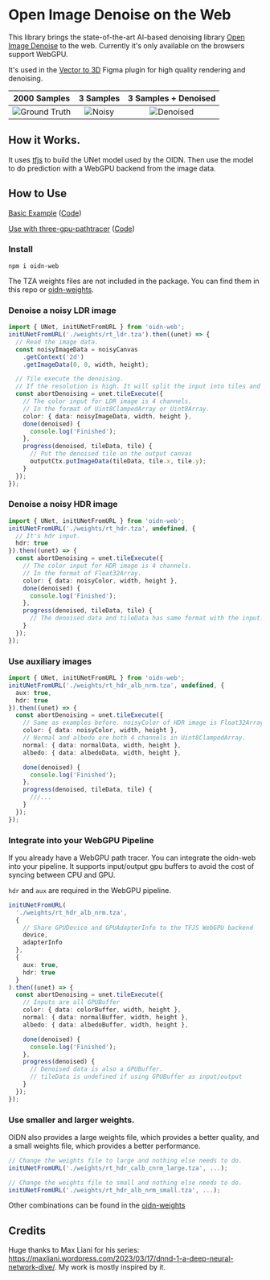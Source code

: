 # Open Image Denoise on the Web

This library brings the state-of-the-art AI-based denoising library [Open Image Denoise](https://github.com/RenderKit/oidn) to the web.
Currently it's only available on the browsers support WebGPU.

It's used in the [Vector to 3D](https://www.figma.com/community/plugin/1264600219316901594/) Figma plugin for high quality rendering and denoising.

|                                           2000 Samples                                           |                                     3 Samples                                      |                                   3 Samples + Denoised                                   |
| :----------------------------------------------------------------------------------------------: | :--------------------------------------------------------------------------------: | :--------------------------------------------------------------------------------------: |
| ![](https://github.com/pissang/oidn-web/blob/main/examples/test/ground-truth.png 'Ground Truth') | ![](https://github.com/pissang/oidn-web/blob/main/examples/test/noisy.png 'Noisy') | ![](https://github.com/pissang/oidn-web/blob/main/examples/test/denoised.png 'Denoised') |

## How it Works.

It uses [tfjs](https://github.com/tensorflow/tfjs) to build the UNet model used by the OIDN. Then use the model to do prediction with a WebGPU backend from the image data.

## How to Use

[Basic Example](https://oidn-web-example.vercel.app/) ([Code](https://github.com/pissang/oidn-web-example/blob/main/src/main.js))

[Use with three-gpu-pathtracer](https://oidn-web-example.vercel.app/three-gpu-pathtracer.html) ([Code](https://github.com/pissang/oidn-web-example/blob/main/src/three-gpu-pathtracer.js))

### Install

```shell
npm i oidn-web
```

The TZA weights files are not included in the package. You can find them in this repo or [oidn-weights](https://github.com/RenderKit/oidn-weights).

### Denoise a noisy LDR image

```ts
import { UNet, initUNetFromURL } from 'oidn-web';
initUNetFromURL('./weights/rt_ldr.tza').then((unet) => {
  // Read the image data.
  const noisyImageData = noisyCanvas
    .getContext('2d')
    .getImageData(0, 0, width, height);

  // Tile execute the denoising.
  // If the resolution is high. It will split the input into tiles and execute one tile per frame.
  const abortDenoising = unet.tileExecute({
    // The color input for LDR image is 4 channels.
    // In the format of Uint8ClampedArray or Uint8Array.
    color: { data: noisyImageData, width, height },
    done(denoised) {
      console.log('Finished');
    },
    progress(denoised, tileData, tile) {
      // Put the denoised tile on the output canvas
      outputCtx.putImageData(tileData, tile.x, tile.y);
    }
  });
});
```

### Denoise a noisy HDR image

```ts
import { UNet, initUNetFromURL } from 'oidn-web';
initUNetFromURL('./weights/rt_hdr.tza', undefined, {
  // It's hdr input.
  hdr: true
}).then((unet) => {
  const abortDenoising = unet.tileExecute({
    // The color input for HDR image is 4 channels.
    // In the format of Float32Array.
    color: { data: noisyColor, width, height },
    done(denoised) {
      console.log('Finished');
    },
    progress(denoised, tileData, tile) {
      // The denoised data and tileData has same format with the input.
    }
  });
});
```

### Use auxiliary images

```ts
import { UNet, initUNetFromURL } from 'oidn-web';
initUNetFromURL('./weights/rt_hdr_alb_nrm.tza', undefined, {
  aux: true,
  hdr: true
}).then((unet) => {
  const abortDenoising = unet.tileExecute({
    // Same as examples before. noisyColor of HDR image is Float32Array. LDR image is Uint8ClampedArray.
    color: { data: noisyColor, width, height },
    // Normal and albedo are both 4 channels in Uint8ClampedArray.
    normal: { data: normalData, width, height },
    albedo: { data: albedoData, width, height },

    done(denoised) {
      console.log('Finished');
    },
    progress(denoised, tileData, tile) {
      ///...
    }
  });
});
```

### Integrate into your WebGPU Pipeline

If you already have a WebGPU path tracer. You can integrate the oidn-web into your pipeline. It supports input/output gpu buffers to avoid the cost of syncing between CPU and GPU.

`hdr` and `aux` are required in the WebGPU pipeline.

```ts
initUNetFromURL(
  './weights/rt_hdr_alb_nrm.tza',
  {
    // Share GPUDevice and GPUAdapterInfo to the TFJS WebGPU backend
    device,
    adapterInfo
  },
  {
    aux: true,
    hdr: true
  }
).then((unet) => {
  const abortDenoising = unet.tileExecute({
    // Inputs are all GPUBuffer
    color: { data: colorBuffer, width, height },
    normal: { data: normalBuffer, width, height },
    albedo: { data: albedoBuffer, width, height },

    done(denoised) {
      console.log('Finished');
    },
    progress(denoised) {
      // Denoised data is also a GPUBuffer.
      // tileData is undefined if using GPUBuffer as input/output
    }
  });
});
```

### Use smaller and larger weights.

OIDN also provides a large weights file, which provides a better quality, and a small weights file, which provides a better performance.

```ts
// Change the weights file to large and nothing else needs to do.
initUNetFromURL('./weights/rt_hdr_calb_cnrm_large.tza', ...);
```

```ts
// Change the weights file to small and nothing else needs to do.
initUNetFromURL('./weights/rt_hdr_alb_nrm_small.tza', ...);
```

Other combinations can be found in the [oidn-weights](https://github.com/RenderKit/oidn-weights)

## Credits

Huge thanks to Max Liani for his series: https://maxliani.wordpress.com/2023/03/17/dnnd-1-a-deep-neural-network-dive/. My work is mostly inspired by it.
